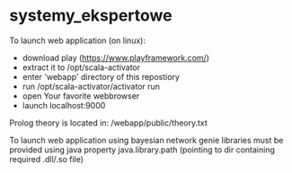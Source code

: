 # systemy_ekspertowe

To launch web application (on linux):
- download play (https://www.playframework.com/)
- extract it to /opt/scala-activator
- enter 'webapp' directory of this repostiory
- run /opt/scala-activator/activator run
- open Your favorite webbrowser
- launch localhost:9000

Prolog theory is located in:
/webapp/public/theory.txt

To launch web application using bayesian network genie libraries must be provided using java property java.library.path (pointing to dir containing required .dll/.so file)
